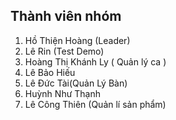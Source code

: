 Thành viên nhóm
---------------
1. Hồ Thiện Hoàng (Leader)
2. Lê Rin (Test Demo)
3. Hoàng Thị Khánh Ly ( Quản lý ca )
4. Lê Bảo Hiếu
5. Lê Đức Tài(Quản Lý Bàn)
6. Huỳnh Như Thạnh
7. Lê Công Thiên (Quản lí sản phẩm)
